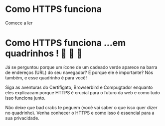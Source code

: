 # Como HTTPS funciona

Comece a ler

# Como HTTPS funciona ...em quadrinhos  ! 🌈 🎉 🍕

Já se perguntou porque um ícone de um cadeado verde aparece na barra de endereços (URL) do seu navegador? E porque ele é importante? Nós também, e esse quadrinho é para você!

Siga as aventuras do Certifigato, Browserbird e Compugtador enquanto eles explicacam porque HTTPS é crucial para o futuro da web e como tudo isso funciona junto.

Não deixe que bad crabs te peguem (você vai saber o que isso quer dizer no quadrinho). Venha conhecer o HTTPS e como isso é essencial para a sua privacidade.
